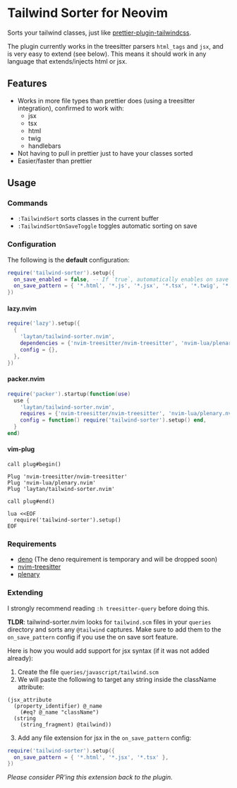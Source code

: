 # Tailwind Sorter for Neovim

Sorts your tailwind classes, just like
[prettier-plugin-tailwindcss](https://github.com/tailwindlabs/prettier-plugin-tailwindcss).

The plugin currently works in the treesitter parsers `html_tags` and `jsx`, and
is very easy to extend (see below). This means it should work in any language
that extends/injects html or jsx.

## Features

- Works in more file types than prettier does (using a treesitter integration),
  confirmed to work with:
  - jsx
  - tsx
  - html
  - twig
  - handlebars
- Not having to pull in prettier just to have your classes sorted
- Easier/faster than prettier

## Usage

### Commands

- `:TailwindSort` sorts classes in the current buffer
- `:TailwindSortOnSaveToggle` toggles automatic sorting on save

### Configuration

The following is the **default** configuration:

```lua
require('tailwind-sorter').setup({
  on_save_enabled = false, -- If `true`, automatically enables on save sorting.
  on_save_pattern = { '*.html', '*.js', '*.jsx', '*.tsx', '*.twig', '*.hbs' }, -- The file patterns to watch and sort.
})
```

#### lazy.nvim

```lua
require('lazy').setup({
  {
    'laytan/tailwind-sorter.nvim',
    dependencies = {'nvim-treesitter/nvim-treesitter', 'nvim-lua/plenary.nvim'},
    config = {},
  },
})
```

#### packer.nvim

```lua
require('packer').startup(function(use)
  use {
    'laytan/tailwind-sorter.nvim',
    requires = {'nvim-treesitter/nvim-treesitter', 'nvim-lua/plenary.nvim'},
    config = function() require('tailwind-sorter').setup() end,
  }
end)
```

#### vim-plug

```vim
call plug#begin()

Plug 'nvim-treesitter/nvim-treesitter'
Plug 'nvim-lua/plenary.nvim'
Plug 'laytan/tailwind-sorter.nvim'

call plug#end()

lua <<EOF
  require('tailwind-sorter').setup()
EOF
```

### Requirements

- [deno](https://deno.land/manual@v1.30.2/getting_started/installation) (The
  deno requirement is temporary and will be dropped soon)
- [nvim-treesitter](https://github.com/nvim-treesitter/nvim-treesitter)
- [plenary](https://github.com/nvim-lua/plenary.nvim)

### Extending

I strongly recommend reading `:h treesitter-query` before doing this.

**TLDR**: tailwind-sorter.nvim looks for `tailwind.scm` files in your `queries`
directory and sorts any `@tailwind` captures. Make sure to add them to the
`on_save_pattern` config if you use the on save sort feature.

Here is how you would add support for jsx syntax (if it was not added already):

1. Create the file `queries/javascript/tailwind.scm`
2. We will paste the following to target any string inside the className
   attribute:

```query
(jsx_attribute
  (property_identifier) @_name
    (#eq? @_name "className")
  (string
    (string_fragment) @tailwind))
```

3. Add any file extension for jsx in the `on_save_pattern` config:

```lua
require('tailwind-sorter').setup({
  on_save_pattern = { '*.html', '*.jsx', '*.tsx' },
})
```

_Please consider PR'ing this extension back to the plugin._
